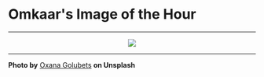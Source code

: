 # Omkaar's Image of the Hour

---

<div align="center">

<a href="https://unsplash.com/photos/wavy-blue-lines-against-a-dark-background-MNsXlmQ3r1g">
  <img src="https://images.unsplash.com/photo-1752606402432-9eeb131c6101?crop=entropy&cs=tinysrgb&fit=max&fm=jpg&ixid=M3w3NjA2Nzh8MHwxfHJhbmRvbXx8fHx8fHx8fDE3NTQyMDA4MDB8&ixlib=rb-4.1.0&q=80&w=1080" style="max-width:100%; height:auto;">
</a>



</div>

---

**Photo by** [Oxana Golubets](https://unsplash.com/@ok_milka) **on Unsplash**
